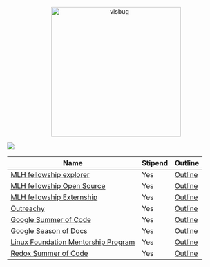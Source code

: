 <p align="center">
  <img src="https://developers.google.com/open-source/gsoc/resources/downloads/GSoC-icon.svg" width="300" height="300" alt="visbug">
  <br>
</p>

![](https://img.shields.io/badge/-Open--source%20internship%20program's-blue)



| Name                                    | Stipend |Outline           |
|-----------------------------------------|-------------|-----------------|
| [MLH fellowship explorer](https://fellowship.mlh.io/programs/explorer) | Yes | [Outline](https://fellowship.mlh.io/programs/explorer) |
| [MLH fellowship Open Source](https://fellowship.mlh.io/programs/open-source) | Yes | [Outline](https://fellowship.mlh.io/programs/open-source) |
| [MLH fellowship Externship](https://fellowship.mlh.io/programs/externship) | Yes | [Outline](https://fellowship.mlh.io/programs/externship) |
| [Outreachy](https://www.outreachy.org/) | Yes | [Outline](https://www.outreachy.org/docs/applicant/#outreachy-schedule) |
| [Google Summer of Code](https://summerofcode.withgoogle.com/) | Yes | [Outline](https://summerofcode.withgoogle.com/how-it-works/) |
| [Google Season of Docs](https://developers.google.com/season-of-docs) | Yes | [Outline](https://developers.google.com/season-of-docs/docs/timeline) |
| [Linux Foundation Mentorship Program ](https://wiki.lfnetworking.org/display/LN/LFN+Mentorship+Program) | Yes | [Outline](https://wiki.lfnetworking.org/display/LN/LFN+Mentorship+Program#LFNMentorshipProgram-SummerPT(Part-Time)MenteeSchedule) |
| [Redox Summer of Code](https://www.redox-os.org/rsoc/) | Yes | [Outline](https://www.redox-os.org/rsoc/) |


